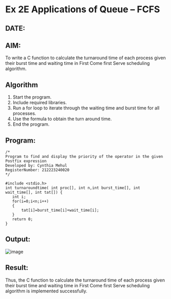 # Ex 2E Applications of Queue – FCFS
## DATE:
## AIM:
To write a C function to calculate the turnaround time of each process given their burst time and waiting time in First Come first Serve scheduling algorithm.
## Algorithm
1. Start the program.
2. Include required libraries.
3. Run a for loop to iterate through the waiting time and burst time for all processes.
4. Use the formula to obtain the turn around time.
5. End the program.

## Program:
```
/*
Program to find and display the priority of the operator in the given Postfix expression
Developed by: Cynthia Mehul
RegisterNumber: 212223240020
*/

#include <stdio.h>
int turnaroundtime( int proc[], int n,int burst_time[], int wait_time[], int tat[]) {
   int i;
   for(i=0;i<n;i++)
   {
       tat[i]=burst_time[i]+wait_time[i];
   }
   return 0;
}
```

## Output:

![image](https://github.com/user-attachments/assets/2ddc42eb-6fbe-4b3a-a7b8-89c8e8c244b4)

## Result:
Thus, the C function to calculate the turnaround time of each process given their burst time and waiting time in First Come first Serve scheduling algorithm is implemented successfully.
